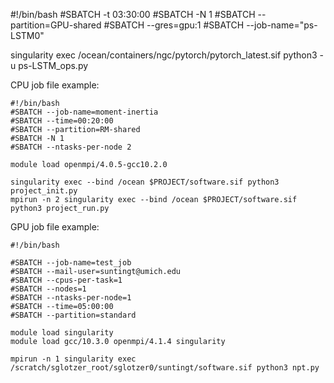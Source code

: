 #!/bin/bash
#SBATCH -t 03:30:00
#SBATCH -N 1
#SBATCH --partition=GPU-shared
#SBATCH --gres=gpu:1
#SBATCH --job-name="ps-LSTM0"

singularity exec /ocean/containers/ngc/pytorch/pytorch_latest.sif python3 -u ps-LSTM_ops.py


CPU job file example:
```
#!/bin/bash
#SBATCH --job-name=moment-inertia
#SBATCH --time=00:20:00
#SBATCH --partition=RM-shared
#SBATCH -N 1
#SBATCH --ntasks-per-node 2

module load openmpi/4.0.5-gcc10.2.0

singularity exec --bind /ocean $PROJECT/software.sif python3 project_init.py
mpirun -n 2 singularity exec --bind /ocean $PROJECT/software.sif python3 project_run.py
```

GPU job file example:
```
#!/bin/bash

#SBATCH --job-name=test_job
#SBATCH --mail-user=suntingt@umich.edu
#SBATCH --cpus-per-task=1
#SBATCH --nodes=1
#SBATCH --ntasks-per-node=1
#SBATCH --time=05:00:00
#SBATCH --partition=standard

module load singularity
module load gcc/10.3.0 openmpi/4.1.4 singularity

mpirun -n 1 singularity exec /scratch/sglotzer_root/sglotzer0/suntingt/software.sif python3 npt.py
```
